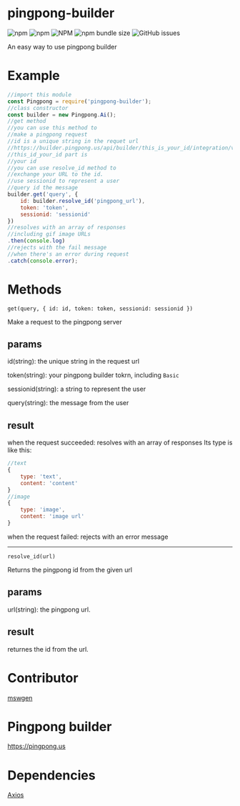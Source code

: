 # pingpong-builder
![npm](https://img.shields.io/npm/v/pingpong-builder)
![npm](https://img.shields.io/npm/dt/pingpong-builder)
![NPM](https://img.shields.io/npm/l/pingpong-builder)
![npm bundle size](https://img.shields.io/bundlephobia/min/pingpong-builder)
![GitHub issues](https://img.shields.io/github/issues/mswgen/pingpong)

An easy way to use pingpong builder
# Example
```js
//import this module
const Pingpong = require('pingpong-builder');
//class constructor
const builder = new Pingpong.Ai();
//get method
//you can use this method to
//make a pingpong request
//id is a unique string in the requet url
//https://builder.pingpong.us/api/builder/this_is_your_id/integration/v0.2/custom/session_id
//this_id_your_id part is
//your id
//you can use resolve_id method to
//exchange your URL to the id.
//use sessionid to represent a user
//query id the message
builder.get('query', {
    id: builder.resolve_id('pingpong_url'),
    token: 'token',
    sessionid: 'sessionid'
})
//resolves with an array of responses
//including gif image URLs
.then(console.log)
//rejects with the fail message
//when there's an error during request
.catch(console.error);
```
# Methods
`get(query, { id: id, token: token, sessionid: sessionid })`

Make a request to the pingpong server
## params
id(string): the unique string in the request url

token(string): your pingpong builder tokrn, including `Basic `

sessionid(string): a string to represent the user

query(string): the message from the user
## result
when the request succeeded: resolves with an array of responses
Its type is like this:

```js
//text
{
    type: 'text',
    content: 'content'
}
//image
{
    type: 'image',
    content: 'image url'
}
```

when the request failed: rejects with an error message

---

`resolve_id(url)`

Returns the pingpong id from the given url
## params
url(string): the pingpong url.
## result
returnes the id from the url.
# Contributor
[mswgen](https://github.com/mswgen)
# Pingpong builder
https://pingpong.us
# Dependencies
[Axios](https://npmjs.com/packages/axios)